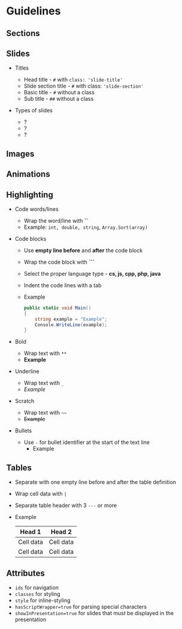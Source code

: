 # Guidelines

## Sections

##  Slides

- Titles  
  - Head title - `#` with `class: 'slide-title'`
  - Slide section title - `#` with class: `'slide-section'`
  - Basic title - `#` without a class
  - Sub title - `##` without a class

- Types of slides
  - ?
  - ?
  - ?

##  Images

##  Animations

##  Highlighting

- Code words/lines
  - Wrap the word/line with **\`\`**
  - Example: `int, double, string`, `Array.Sort(array)`
- Code blocks
  - Use **empty line before** and **after** the code block
  - Wrap the code block with **\`\`\`**
  - Select the proper language type - **cs, js, cpp, php, java**
  - Indent the code lines with a tab
  - Example

    ```cs
    public static void Main()
    {
        string example = "Example";
        Console.WriteLine(example);
    }
    ```

- Bold
  - Wrap text with `**`
  - **Example**
- Underline
  - Wrap text with `_`
  - _Example_
- Scratch
  - Wrap text with `~~`
  - ~~Example~~
- Bullets
  - Use `-` for bullet identifier at the start of the text line
    - Example

## Tables
- Separate with one empty line before and after the table definition
- Wrap cell data with `|`
- Separate table header with 3 `---` or more
- Example


  |Head 1    |Head 2    |
  |----------|----------|
  |Cell data |Cell data |
  |Cell data |Cell data |

##  Attributes

- `ids` for navigation
- `classes` for styling
- `style` for inline-styling
- `hasScriptWrapper=true` for parsing special characters
- `showInPresentation=true` for slides that must be displayed in the presentation
